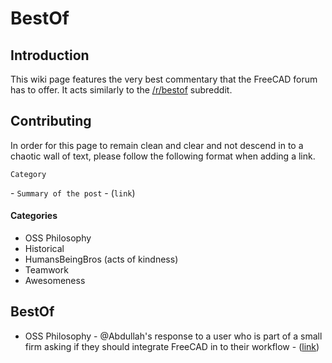 # BestOf
## Introduction

This wiki page features the very best commentary that the FreeCAD forum has to offer. It acts similarly to the [/r/bestof](https://www.reddit.com/r/bestof/) subreddit.

## Contributing

In order for this page to remain clean and clear and not descend in to a chaotic wall of text, please follow the following format when adding a link.


`Category`

\- `Summary of the post` - (`link`)

#### Categories

-   OSS Philosophy
-   Historical
-   HumansBeingBros (acts of kindness)
-   Teamwork
-   Awesomeness

## BestOf

-   OSS Philosophy - \@Abdullah\'s response to a user who is part of a small firm asking if they should integrate FreeCAD in to their workflow - ([link](https://forum.freecadweb.org/viewtopic.php?f=10&t=22372#p173810))
